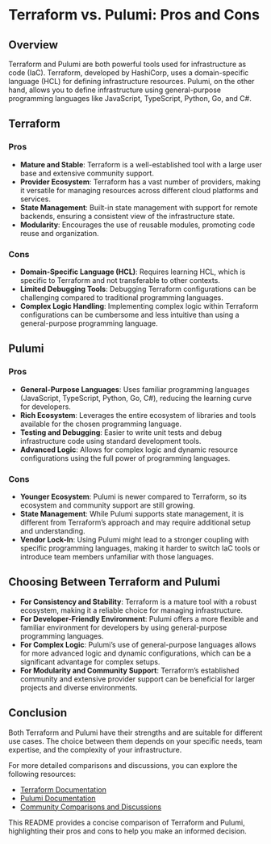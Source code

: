 # Terraform vs. Pulumi: Pros and Cons

## Overview

Terraform and Pulumi are both powerful tools used for infrastructure as code (IaC). Terraform, developed by HashiCorp, uses a domain-specific language (HCL) for defining infrastructure resources. Pulumi, on the other hand, allows you to define infrastructure using general-purpose programming languages like JavaScript, TypeScript, Python, Go, and C#.

## Terraform

### Pros
- **Mature and Stable**: Terraform is a well-established tool with a large user base and extensive community support.
- **Provider Ecosystem**: Terraform has a vast number of providers, making it versatile for managing resources across different cloud platforms and services.
- **State Management**: Built-in state management with support for remote backends, ensuring a consistent view of the infrastructure state.
- **Modularity**: Encourages the use of reusable modules, promoting code reuse and organization.

### Cons
- **Domain-Specific Language (HCL)**: Requires learning HCL, which is specific to Terraform and not transferable to other contexts.
- **Limited Debugging Tools**: Debugging Terraform configurations can be challenging compared to traditional programming languages.
- **Complex Logic Handling**: Implementing complex logic within Terraform configurations can be cumbersome and less intuitive than using a general-purpose programming language.

## Pulumi

### Pros
- **General-Purpose Languages**: Uses familiar programming languages (JavaScript, TypeScript, Python, Go, C#), reducing the learning curve for developers.
- **Rich Ecosystem**: Leverages the entire ecosystem of libraries and tools available for the chosen programming language.
- **Testing and Debugging**: Easier to write unit tests and debug infrastructure code using standard development tools.
- **Advanced Logic**: Allows for complex logic and dynamic resource configurations using the full power of programming languages.

### Cons
- **Younger Ecosystem**: Pulumi is newer compared to Terraform, so its ecosystem and community support are still growing.
- **State Management**: While Pulumi supports state management, it is different from Terraform’s approach and may require additional setup and understanding.
- **Vendor Lock-In**: Using Pulumi might lead to a stronger coupling with specific programming languages, making it harder to switch IaC tools or introduce team members unfamiliar with those languages.

## Choosing Between Terraform and Pulumi

- **For Consistency and Stability**: Terraform is a mature tool with a robust ecosystem, making it a reliable choice for managing infrastructure.
- **For Developer-Friendly Environment**: Pulumi offers a more flexible and familiar environment for developers by using general-purpose programming languages.
- **For Complex Logic**: Pulumi’s use of general-purpose languages allows for more advanced logic and dynamic configurations, which can be a significant advantage for complex setups.
- **For Modularity and Community Support**: Terraform’s established community and extensive provider support can be beneficial for larger projects and diverse environments.

## Conclusion

Both Terraform and Pulumi have their strengths and are suitable for different use cases. The choice between them depends on your specific needs, team expertise, and the complexity of your infrastructure.

For more detailed comparisons and discussions, you can explore the following resources:
- [Terraform Documentation](https://www.terraform.io/docs)
- [Pulumi Documentation](https://www.pulumi.com/docs)
- [Community Comparisons and Discussions](https://www.reddit.com/r/devops/)

This README provides a concise comparison of Terraform and Pulumi, highlighting their pros and cons to help you make an informed decision.
